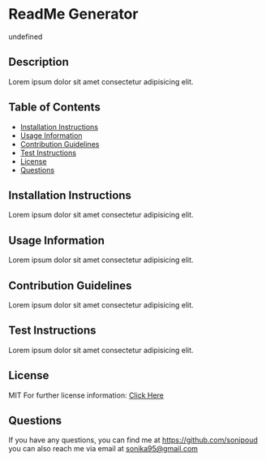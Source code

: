 # ReadMe Generator

  undefined

  ## Description
  Lorem ipsum dolor sit amet consectetur adipisicing elit. 

  ## Table of Contents
  * [Installation Instructions](#installation)
  * [Usage Information](#info)
  * [Contribution Guidelines](#guidelines)
  * [Test Instructions](#test)
  * [License](#license)
  * [Questions](#questions)
  
  ## Installation Instructions
  Lorem ipsum dolor sit amet consectetur adipisicing elit. 

  ## Usage Information
  Lorem ipsum dolor sit amet consectetur adipisicing elit. 

  ## Contribution Guidelines
  Lorem ipsum dolor sit amet consectetur adipisicing elit. 

  ## Test Instructions
  Lorem ipsum dolor sit amet consectetur adipisicing elit. 

  ## License
  MIT
  For further license information: [Click Here](https://choosealicense.com/licenses/mit/)

  ## Questions
  If you have any questions, 
  you can find me at https://github.com/sonipoud
  you can also reach me via email at sonika95@gmail.com
